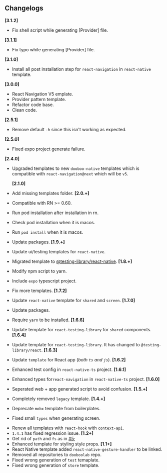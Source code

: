 ## Changelogs

**[3.1.2]**

- Fix shell script while generating [Provider] file.

**[3.1.1]**

- Fix typo while generating [Provider] file.

**[3.1.0]**

- Install all post installation step for `react-navigation` in `react-native` template.

**[3.0.0]**

- React Navigation V5 emplate.
- Provider pattern template.
- Refactor code base.
- Clean code.

**[2.5.1]**

- Remove default `-h` since this isn't working as expected.

**[2.5.0]**

- Fixed expo project generate failure.

**[2.4.0]**

- Upgraded templates to new `dooboo-native` templates which is compatible with `react-navigation@next` which will be `v5`.

  **[2.1.0]**

- Add missing templates folder.
  **[2.0.+]**

- Compatible with RN >= 0.60.
- Run pod installation after installation in rn.
- Check pod installation when it is macos.
- Run `pod install` when it is macos.
- Update packages.
  **[1.9.+]**
- Update ui/testing templates for `react-native`.
- Migrated template to [@testing-library/react-native](https://www.native-testing-library.com/docs/install).
  **[1.8.+]**
- Modify npm script to yarn.
- Include `expo` typescript project.
- Fix more templates.
  **[1.7.2]**
- Update `react-native` template for `shared` and `screen`.
  **[1.7.0]**
- Update packages.
- Require `yarn` to be installed.
  **[1.6.6]**
- Update template for `react-testing-library` for `shared` components.
  **[1.6.4]**
- Update template for `react-testing-library`. It has changed to `@testing-library/react`.
  **[1.6.3]**
- Update `template` for React app (_both `ts` and `js`_).
  **[1.6.2]**
- Enhanced test config in `react-native-ts` project.
  **[1.6.1]**
- Enhanced types for`react-navigation` in `react-native-ts` project.
  **[1.6.0]**
- Seperated web + app generated script to avoid confusion.
  **[1.5.+]**
- Completely removed `legacy` template.
  **[1.4.+]**
- Deprecate `mobx` template from boilerplates.
- Fixed small `types` when generating screen.

* Renew all templates with `react-hook` with `context-api`.
* `1.4.1` has fixed regression issue.
  **[1.2+]**
* Get rid of `path` and `fs` as in [#5](https://github.com/dooboolab/dooboo-cli/issues/4);
* Enhanced template for styling style props.
  **[1.1+]**
* React Native template added `react-native-gesture-handler` to be linked.
* Removed all repositories to `dooboolab` repo.
* Fixed wrong generation of `test` temaplate.
* Fixed wrong generation of `store` template.
